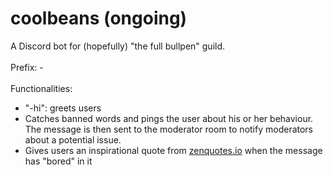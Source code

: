 # coolbeans (ongoing)
A Discord bot for (hopefully) "the full bullpen" guild.
\
\
Prefix: -
\
\
Functionalities:
- "-hi": greets users
- Catches banned words and pings the user about his or her behaviour. The message is then sent to the moderator room to notify moderators about a potential issue.
- Gives users an inspirational quote from [zenquotes.io](https://zenquotes.io/) when the message has "bored" in it
